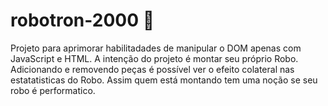 # robotron-2000 🤖

Projeto para aprimorar habilitadades de manipular o DOM apenas com JavaScript e HTML.
A intenção do projeto é montar seu próprio Robo.
Adicionando e removendo peças é possível ver o efeito colateral nas estatatisticas do Robo. Assim quem está montando tem uma noção se seu robo é performatico.
